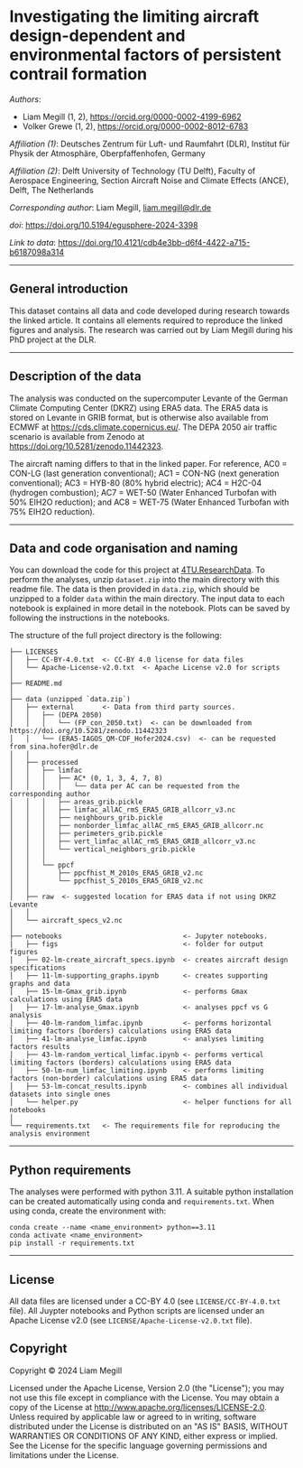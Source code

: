 # Investigating the limiting aircraft design-dependent and environmental factors of persistent contrail formation

_Authors_:

- Liam Megill (1, 2), https://orcid.org/0000-0002-4199-6962   
- Volker Grewe (1, 2), https://orcid.org/0000-0002-8012-6783

_Affiliation (1)_: Deutsches Zentrum für Luft- und Raumfahrt (DLR), Institut für Physik der Atmosphäre, Oberpfaffenhofen, Germany

_Affiliation (2)_: Delft University of Technology (TU Delft), Faculty of Aerospace Engineering, Section Aircraft Noise and Climate Effects (ANCE), Delft, The Netherlands

_Corresponding author_: Liam Megill, liam.megill@dlr.de

_doi_: https://doi.org/10.5194/egusphere-2024-3398

_Link to data_: https://doi.org/10.4121/cdb4e3bb-d6f4-4422-a715-b6187098a314

---

## General introduction

This dataset contains all data and code developed during research towards the linked article. It contains all elements required to reproduce the linked figures and analysis. The research was carried out by Liam Megill during his PhD project at the DLR.

---

## Description of the data

The analysis was conducted on the supercomputer Levante of the German Climate Computing Center (DKRZ) using ERA5 data. The ERA5 data is stored on Levante in GRIB format, but is otherwise also available from ECMWF at https://cds.climate.copernicus.eu/. The DEPA 2050 air traffic scenario is available from Zenodo at https://doi.org/10.5281/zenodo.11442323. 

The aircraft naming differs to that in the linked paper. For reference, AC0 = CON-LG (last generation conventional); AC1 = CON-NG (next generation conventional); AC3 = HYB-80 (80% hybrid electric); AC4 = H2C-04 (hydrogen combustion); AC7 = WET-50 (Water Enhanced Turbofan with 50% EIH2O reduction); and AC8 = WET-75 (Water Enhanced Turbofan with 75% EIH2O reduction).

---

## Data and code organisation and naming

You can download the code for this project at [4TU.ResearchData](https://doi.org/10.4121/cdb4e3bb-d6f4-4422-a715-b6187098a314). To perform the analyses, unzip `dataset.zip` into the main directory with this readme file. The data is then provided in `data.zip`, which should be unzipped to a folder `data` within the main directory. The input data to each notebook is explained in more detail in the notebook. Plots can be saved by following the instructions in the notebooks. 

The structure of the full project directory is the following:


    ├── LICENSES
    │   ├── CC-BY-4.0.txt  <- CC-BY 4.0 license for data files       
    │   └── Apache-License-v2.0.txt  <- Apache License v2.0 for scripts      
    │
    ├── README.md 
    │
    ├── data (unzipped `data.zip`)
    │   ├── external       <- Data from third party sources.
    │   │   ├── (DEPA 2050)  
    │   │   │   └── (FP_con_2050.txt)  <- can be downloaded from https://doi.org/10.5281/zenodo.11442323
    │   │   └── (ERA5-IAGOS_QM-CDF_Hofer2024.csv)  <- can be requested from sina.hofer@dlr.de
    │   │
    │   ├── processed 
    │   │   ├── limfac
    │   │   │   ├── AC* (0, 1, 3, 4, 7, 8)
    │   │   │   │   └── data per AC can be requested from the corresponding author
    │   │   │   ├── areas_grib.pickle
    │   │   │   ├── limfac_allAC_rmS_ERA5_GRIB_allcorr_v3.nc
    │   │   │   ├── neighbours_grib.pickle
    │   │   │   ├── nonborder_limfac_allAC_rmS_ERA5_GRIB_allcorr.nc
    │   │   │   ├── perimeters_grib.pickle
    │   │   │   ├── vert_limfac_allAC_rmS_ERA5_GRIB_allcorr_v3.nc
    │   │   │   └── vertical_neighbors_grib.pickle
    │   │   │
    │   │   └── ppcf
    │   │       ├── ppcfhist_M_2010s_ERA5_GRIB_v2.nc
    │   │       └── ppcfhist_S_2010s_ERA5_GRIB_v2.nc
    │   │
    │   ├── raw  <- suggested location for ERA5 data if not using DKRZ Levante
    │   │
    │   └── aircraft_specs_v2.nc
    │
    ├── notebooks                              <- Jupyter notebooks.
    |   ├── figs                               <- folder for output figures
    │   ├── 02-lm-create_aircraft_specs.ipynb  <- creates aircraft design specifications
    │   ├── 11-lm-supporting_graphs.ipynb      <- creates supporting graphs and data
    │   ├── 15-lm-Gmax_grib.ipynb              <- performs Gmax calculations using ERA5 data
    │   ├── 17-lm-analyse_Gmax.ipynb           <- analyses ppcf vs G analysis
    │   ├── 40-lm-random_limfac.ipynb          <- performs horizontal limiting factors (borders) calculations using ERA5 data
    │   ├── 41-lm-analyse_limfac.ipynb         <- analyses limiting factors results
    │   ├── 43-lm-random_vertical_limfac.ipynb <- performs vertical limiting factors (borders) calculations using ERA5 data
    │   ├── 50-lm-num_limfac_limiting.ipynb    <- performs limiting factors (non-border) calculations using ERA5 data
    │   ├── 53-lm-concat_results.ipynb         <- combines all individual datasets into single ones
    │   └── helper.py                          <- helper functions for all notebooks
    │
    └── requirements.txt   <- The requirements file for reproducing the analysis environment


---

## Python requirements

The analyses were performed with python 3.11. A suitable python installation can be created automatically using conda and `requirements.txt`. When using conda, create the environment with:

```
conda create --name <name_environment> python==3.11
conda activate <name_environment>
pip install -r requirements.txt
```

---

## License

All data files are licensed under a CC-BY 4.0 (see `LICENSE/CC-BY-4.0.txt` file). All Juypter notebooks and Python scripts are licensed under an Apache License v2.0 (see `LICENSE/Apache-License-v2.0.txt` file).

## Copyright

Copyright  © 2024 Liam Megill

Licensed under the Apache License, Version 2.0 (the "License"); you may not use this file except in compliance with the License. You may obtain a copy of the License at http://www.apache.org/licenses/LICENSE-2.0. Unless required by applicable law or agreed to in writing, software distributed under the License is distributed on an "AS IS" BASIS, WITHOUT WARRANTIES OR CONDITIONS OF ANY KIND, either express or implied. See the License for the specific language governing permissions and limitations under the License.

